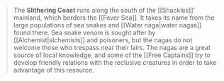 > The **Slithering Coast** runs along the south of the [[Shackles]]' mainland, which borders the [[Fever Sea]]. It takes its name from the large populations of sea snakes and [[Water naga|water nagas]] found there.
> Sea snake venom is sought after by [[Alchemist|alchemists]] and poisoners, but the nagas do not welcome those who trespass near their lairs. The nagas are a great source of local knowledge, and some of the [[Free Captains]] try to develop friendly relations with the reclusive creatures in order to take advantage of this resource.








